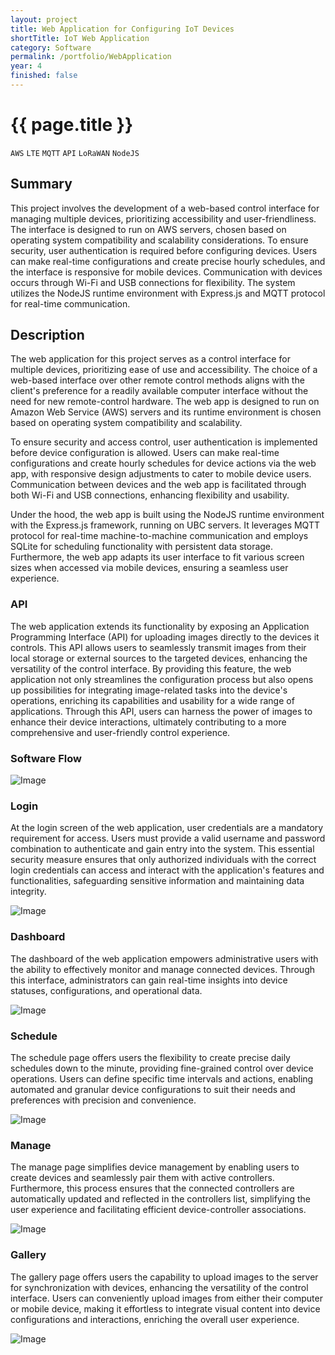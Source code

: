 ```yaml
---
layout: project
title: Web Application for Configuring IoT Devices
shortTitle: IoT Web Application
category: Software
permalink: /portfolio/WebApplication
year: 4
finished: false
---
```



# {{ page.title }}

`AWS` `LTE` `MQTT` `API` `LoRaWAN` `NodeJS`


## Summary

This project involves the development of a web-based control interface for managing multiple devices, prioritizing accessibility and user-friendliness. The interface is designed to run on AWS servers, chosen based on operating system compatibility and scalability considerations. To ensure security, user authentication is required before configuring devices. Users can make real-time configurations and create precise hourly schedules, and the interface is responsive for mobile devices. Communication with devices occurs through Wi-Fi and USB connections for flexibility. The system utilizes the NodeJS runtime environment with Express.js and MQTT protocol for real-time communication.

## Description

The web application for this project serves as a control interface for multiple devices, prioritizing ease of use and accessibility. The choice of a web-based interface over other remote control methods aligns with the client's preference for a readily available computer interface without the need for new remote-control hardware. The web app is designed to run on Amazon Web Service (AWS) servers and its runtime environment is chosen based on operating system compatibility and scalability. 

To ensure security and access control, user authentication is implemented before device configuration is allowed. Users can make real-time configurations and create hourly schedules for device actions via the web app, with responsive design adjustments to cater to mobile device users. Communication between devices and the web app is facilitated through both Wi-Fi and USB connections, enhancing flexibility and usability.

Under the hood, the web app is built using the NodeJS runtime environment with the Express.js framework, running on UBC servers. It leverages MQTT protocol for real-time machine-to-machine communication and employs SQLite for scheduling functionality with persistent data storage. Furthermore, the web app adapts its user interface to fit various screen sizes when accessed via mobile devices, ensuring a seamless user experience.

### API

The web application extends its functionality by exposing an Application Programming Interface (API) for uploading images directly to the devices it controls. This API allows users to seamlessly transmit images from their local storage or external sources to the targeted devices, enhancing the versatility of the control interface. By providing this feature, the web application not only streamlines the configuration process but also opens up possibilities for integrating image-related tasks into the device's operations, enriching its capabilities and usability for a wide range of applications. Through this API, users can harness the power of images to enhance their device interactions, ultimately contributing to a more comprehensive and user-friendly control experience.

### Software Flow

![Image](/assets/images/IoTParkingSign/webappflow.png)

### Login

At the login screen of the web application, user credentials are a mandatory requirement for access. Users must provide a valid username and password combination to authenticate and gain entry into the system. This essential security measure ensures that only authorized individuals with the correct login credentials can access and interact with the application's features and functionalities, safeguarding sensitive information and maintaining data integrity.

![Image](/assets/images/IoTParkingSign/login.png)

### Dashboard

The dashboard of the web application empowers administrative users with the ability to effectively monitor and manage connected devices. Through this interface, administrators can gain real-time insights into device statuses, configurations, and operational data. 

![Image](/assets/images/IoTParkingSign/dashboard.png)

### Schedule

The schedule page offers users the flexibility to create precise daily schedules down to the minute, providing fine-grained control over device operations. Users can define specific time intervals and actions, enabling automated and granular device configurations to suit their needs and preferences with precision and convenience.

![Image](/assets/images/IoTParkingSign/schedule.png)

### Manage

The manage page simplifies device management by enabling users to create devices and seamlessly pair them with active controllers. Furthermore, this process ensures that the connected controllers are automatically updated and reflected in the controllers list, simplifying the user experience and facilitating efficient device-controller associations.

![Image](/assets/images/IoTParkingSign/devices.png)

### Gallery

The gallery page offers users the capability to upload images to the server for synchronization with devices, enhancing the versatility of the control interface. Users can conveniently upload images from either their computer or mobile device, making it effortless to integrate visual content into device configurations and interactions, enriching the overall user experience.

![Image](/assets/images/IoTParkingSign/gallery.png)